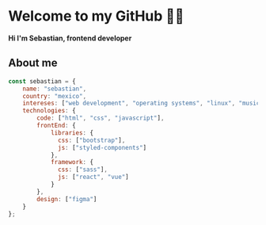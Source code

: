 # Welcome to my GitHub ✌🏽
**Hi I'm Sebastian, frontend developer**

## About me

```javascript
const sebastian = {
    name: "sebastian",
    country: "mexico",
    intereses: ["web development", "operating systems", "linux", "music"],
    technologies: {
        code: ["html", "css", "javascript"],
        frontEnd: {
            libraries: {
              css: ["bootstrap"],
              js: ["styled-components"]
            },
            framework: {
              css: ["sass"],
              js: ["react", "vue"]
            }
        },
        design: ["figma"]
    }
};
```

